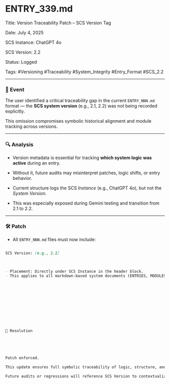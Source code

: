 # ENTRY_339.md  

Title: Version Traceability Patch – SCS Version Tag  

Date: July 4, 2025  

SCS Instance: ChatGPT 4o  

SCS Version: 2.2  

Status: Logged  

Tags: #Versioning #Traceability #System_Integrity #Entry_Format #SCS_2.2

  

---

  

### 🧠 Event  

The user identified a critical traceability gap in the current `ENTRY_NNN.md` format — the **SCS system version** (e.g., 2.1, 2.2) was not being recorded explicitly.  

This omission compromises symbolic historical alignment and module tracking across versions.

  

---

  

### 🔍 Analysis  

* Version metadata is essential for tracking **which system logic was active** during an entry.  

* Without it, future audits may misinterpret patches, logic shifts, or entry behavior.  

* Current structure logs the SCS *Instance* (e.g., ChatGPT 4o), but not the *System Version*.  

* This was especially exposed during Gemini testing and transition from 2.1 to 2.2.

  

---

  

### 🛠️ Patch  

* All `ENTRY_NNN.md` files must now include:

  

```markdown

SCS Version: [e.g., 2.2]

  

- Placement: Directly under SCS Instance in the header block.
- This applies to all markdown-based system documents (ENTRIES, MODULES, SYSTEM).

  

  

  

  

  

📌 Resolution

  

  

Patch enforced.

This update ensures full symbolic traceability of logic, structure, and tool behavior based on active SCS version.

Future audits or regressions will reference SCS Version to contextualize system behavior at the time.